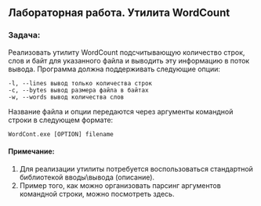 ## Лабораторная работа. Утилита WordCount

### Задача:
Реализовать утилиту WordCount подсчитывающую количество
строк, слов и байт для указанного файла и выводить эту
информацию в поток вывода.
Программа должна поддерживать следующие опции:

    -l, --lines вывод только количества строк
    -c, --bytes вывод размера файла в байтах
    -w, --words вывод количества слов

Название файла и опции передаются через аргументы
командной строки в следующем формате:

    WordCont.exe [OPTION] filename

#### Примечание:

1. Для реализации утилиты потребуется воспользоваться
   стандартной библиотекой вводы\вывода (описание).
2. Пример того, как можно организовать парсинг
   аргументов командной строки, можно посмотреть здесь.
